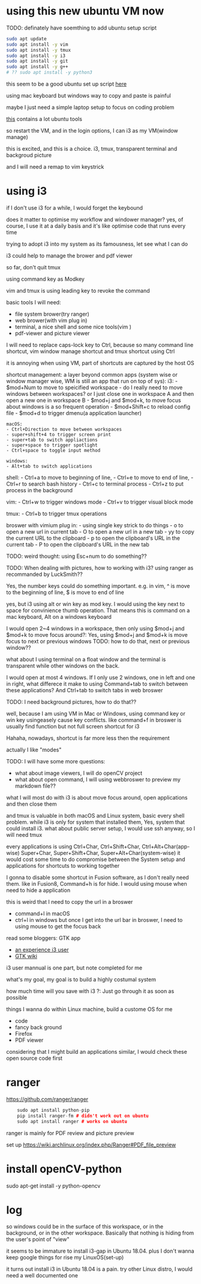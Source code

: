 using this new ubuntu VM now
================================================================================

TODO: definately have soemthing to add
ubuntu setup script
```bash
sudo apt update
sudo apt install -y vim
sudo apt install -y tmux
sudo apt install -y i3
sudo apt install -y git
sudo apt install -y g++
# ?? sudo apt install -y python3
```

this seem to be a good ubuntu set up script
[here](https://github.com/sojharo/mangi-script/blob/master/my_ubuntu_setup.sh)

using mac keyboard but windows way to copy and paste is painful

maybe I just need a simple laptop setup to focus on coding problem

[this](https://dev.to/brpaz/my-linux-development-environment-of-2018-ch7)
contains a lot ubuntu tools

so restart the VM, and in the login options, I can i3 as my VM(window manage)

this is excited, and this is a choice. i3, tmux, transparent terminal and backgroud picture

and I will need a remap to vim keystrick

using i3
================================================================================

if I don't use i3 for a while, I would forget the keybound

does it matter to optimise my workflow and windower manager?
yes, of course, I use it at a daily basis and it's like optimise code that runs every time

trying to adopt i3 into my system as its famousness, let see what I can do

i3 could help to manage the brower and pdf viewer

so far, don't quit tmux

using command key as Modkey

vim and tmux is using leading key to revoke the command

basic tools I will need:
- file system brower(try ranger)
- web brower(with vim plug in)
- terminal, a nice shell and some nice tools(vim )
- pdf-viewer and picture viewer

I will need to replace caps-lock key to Ctrl, because so many command line shortcut,
vim window manage shortcut and tmux shortcut using Ctrl

it is annoying when using VM, part of shortcuts are captured by the host OS

shortcut management:
a layer beyond common apps
(system wise or window manager wise, WM is still an app that run on top of sys):
	i3:
	- $mod+Num to move to speicified workspace
	- do I really need to move windows between workspaces? or I just close one in workspace A and then open a new one in workspace B
	- $mod+j and $mod+k, to move focus about windows is a so frequent operation
	- $mod+Shift+c to reload config file
	- $mod+d to trigger dmenu(a application launcher)


	macOS:
	- Ctrl+Direction to move between workspaces
	- super+shift+4 to trigger screen print
	- super+tab to switch appliactions
	- super+space to trigger spotlight
	- Ctrl+space to toggle input method

	windows:
	- Alt+tab to switch applications

shell:
	- Ctrl+a to move to beginning of line,
	- Ctrl+e to move to end of line,
	- Ctrl+r to search bash history
	- Ctrl+c to terminal process
	- Ctrl+z to put process in the background

vim:
	- Ctrl+w to trigger windows mode
	- Ctrl+v to trigger visual block mode

tmux:
	- Ctrl+b to trigger tmux operations

broswer with vimium plug in:
	- using single key strick to do things
	- o to open a new url in current tab
	- O to open a new url in a new tab
    - yy to copy the current URL to the clipboard
    - p  to open the clipboard's URL in the current tab
    - P  to open the clipboard's URL in the new tab

TODO: weird thought: using Esc+num to do something??

TODO: When dealing with pictures, how to working with i3?
using ranger as recommanded by LuckSmith??

Yes, the number keys could do something important.
e.g. in vim, ^ is move to the beginning of line, $ is move to end of line

yes, but i3 using alt or win key as mod key.
I would using the key next to space for convinience thumb operation.
That means this is command on a mac keyboard, Alt on a windows keyboard

I would open 2~4 windows in a workspace, then only using $mod+j and $mod+k to move focus around?:
Yes, using $mod+j and $mod+k is move focus to next or previous windows
TODO: how to do that, next or previous window??

what about I using terminal on a float window and the terminal is transparent
while other windows on the back.

I would open at most 4 windows.
If I only use 2 windows, one in left and one in right,
what differece it make to using Command+tab to switch between these applications?
And Ctrl+tab to switch tabs in web broswer

TODO: I need background pictures, how to do that??

well, because I am using VM in Mac or Windows,
using command key or win key usingeasely cause key conflicts.
like command+f in broswer is usually find function but not full screen shortcut for i3

Hahaha, nowadays, shortcut is far more less then the requirement

actually I like "modes"

TODO: I will have some more questions:
- what about image viewers, I will do openCV project
- what about open command, I will using webbroswer to preview my markdown file??

what I will most do with i3 is about move focus around, open applications and then close them

and tmux is valuable in both macOS and Linux system, basic every shell problem.
while i3 is only for system that installed them, Yes, system that could install i3.
what about public server setup, I would use ssh anyway, so I will need tmux

every applications is using
Ctrl+Char, Ctrl+Shift+Char, Ctrl+Alt+Char(app-wise)
Super+Char, Super+Shift+Char, Super+Alt+Char(system-wise)
it would cost some time to do compromise between the System setup and applications
for shortcuts to working together

I gonna to disable some shortcut in Fusion software, as I don't really need them.
like in Fusion8, Command+h is for hide. I would using mouse when need to hide a application

this is weird that I need to copy the url in a broswer
- command+l in macOS
- ctrl+l in windows
but once I get into the url bar in broswer, I need to using mouse to get the focus back



read some bloggers:
GTK app

- [an experience i3 user](https://leotindall.com/post/modding-vim-i3-and-efficiency/)
- [GTK wiki](https://en.wikipedia.org/wiki/GTK)

i3 user mannual is one part, but note completed for me

what's my goal, my goal is to build a highly costumal system

how much time will you save with i3 ?:
Just go through it as soon as possible

things I wanna do within Linux machine, build a custome OS for me
- code
- fancy back ground
- Firefox
- PDF viewer

considering that I might build an applications similar, I would check these open source code first

ranger
================================================================================

https://github.com/ranger/ranger

```cpp
    sudo apt install python-pip
    pip install ranger-fm # didn't work out on ubuntu
    sudo apt install ranger # works on ubuntu
```

ranger is mainly for PDF review and picture preview

set up https://wiki.archlinux.org/index.php/Ranger#PDF_file_preview

install openCV-python
================================================================================

sudo apt-get install -y python-opencv

log
================================================================================

so windows could be in the surface of this workspace, or in the background,
or in the other workspace. Basically that nothing is hiding from the user's point of "view"

it seems to be immature to install i3-gap in Ubuntu 18.04.
plus I don't wanna keep google things for rise my LinuxOS(set-up)

it turns out install i3 in Ubuntu 18.04 is a pain.
try other Linux distro, I would need a well documented one
